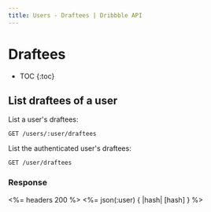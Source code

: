 ```yaml
---
title: Users - Draftees | Dribbble API
---
```


# Draftees

* TOC
{:toc}

## List draftees of a user

List a user's draftees:

    GET /users/:user/draftees

List the authenticated user's draftees:

    GET /user/draftees

### Response

<%= headers 200 %>
<%= json(:user) { |hash| [hash] } %>
